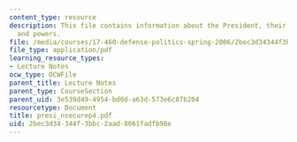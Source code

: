 ```yaml
---
content_type: resource
description: This file contains information about the President, their national security
  and powers.
file: /media/courses/17-460-defense-politics-spring-2006/2bec3d34344f3bbc2aad8061fadfb98e_presi_nsecurep4.pdf
file_type: application/pdf
learning_resource_types:
- Lecture Notes
ocw_type: OCWFile
parent_title: Lecture Notes
parent_type: CourseSection
parent_uid: 3e539d49-4954-bd0d-a63d-573e6c87b204
resourcetype: Document
title: presi_nsecurep4.pdf
uid: 2bec3d34-344f-3bbc-2aad-8061fadfb98e
---
```

